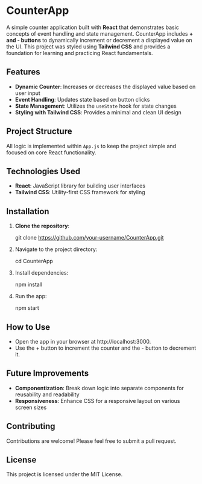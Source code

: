 # CounterApp

A simple counter application built with **React** that demonstrates basic concepts of event handling and state management. CounterApp includes **+ and - buttons** to dynamically increment or decrement a displayed value on the UI. This project was styled using **Tailwind CSS** and provides a foundation for learning and practicing React fundamentals.

## Features

- **Dynamic Counter**: Increases or decreases the displayed value based on user input
- **Event Handling**: Updates state based on button clicks
- **State Management**: Utilizes the `useState` hook for state changes
- **Styling with Tailwind CSS**: Provides a minimal and clean UI design

## Project Structure

All logic is implemented within `App.js` to keep the project simple and focused on core React functionality.

## Technologies Used

- **React**: JavaScript library for building user interfaces
- **Tailwind CSS**: Utility-first CSS framework for styling

## Installation

1. **Clone the repository**:
   
   git clone https://github.com/your-username/CounterApp.git

2. Navigate to the project directory:
 
   cd CounterApp

3. Install dependencies:

    npm install

4. Run the app:

    npm start

## How to Use

- Open the app in your browser at http://localhost:3000.
- Use the + button to increment the counter and the - button to decrement it.

## Future Improvements

- **Componentization**: Break down logic into separate components for reusability and readability
- **Responsiveness**: Enhance CSS for a responsive layout on various screen sizes

## Contributing 

Contributions are welcome! Please feel free to submit a pull request.

## License

This project is licensed under the MIT License.
